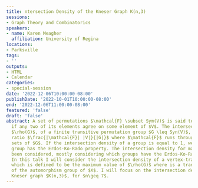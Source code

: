 ```yaml
---
title: ntersection Density of the Kneser Graph K(n,3)
sessions:
- Graph Theory and Combinatorics
speakers:
- name: Karen Meagher
  affiliation: University of Regina
locations:
- Parksville
tags:
- ''
outputs:
- HTML
- Calendar
categories:
- special-session
date: '2022-12-06T10:00:00-08:00'
publishDate: '2022-10-01T10:00:00-08:00'
end: '2022-12-06T11:00:00-08:00'
featured: 'false'
draft: 'false'
abstract: A set of permutations $\mathcal{F} \subset Sym(V)$ is said to be intersecting
  if any two of its elements agree on some element of $V$. The intersection density,
  $\rho(G)$, of a finite transitive permutation group $G \leq Syn(V)$, is the maximum
  ratio $\frac{|\mathcal{F}| |V|}{|G|}$ where $\mathcal{F}$ runs through all intersecting
  sets of $G$. If the intersection density of a group is equal to 1, we say that a
  group has the Erdos-Ko-Rado property. The intersection density for many groups has
  been considered, mostly considering which groups have the Erdos-Ko-Rado property.
  In this talk I will consider the intersection density of a vertex-transitive graph
  which is defined to be the maximum value of $\rho(G)$ where is a transitive subgroup
  of the automorphism group of $X$. I will focus on the intersection density of the
  Kneser graph $K(n,3)$, for $n\geq 7$.
---
```

